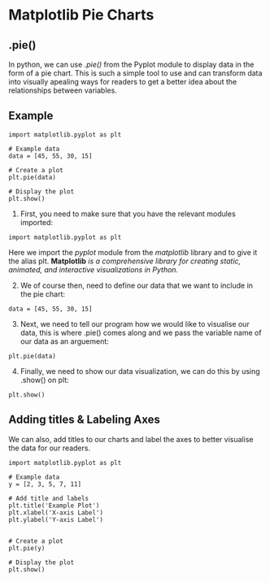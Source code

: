 # Matplotlib Pie Charts

## .pie()

In python, we can use *.pie()* from the Pyplot module to display data in the form of a pie chart.
This is such a simple tool to use and can transform data into visually apealing ways for readers
to get a better idea about the relationships between variables.

## Example
```
import matplotlib.pyplot as plt

# Example data
data = [45, 55, 30, 15]

# Create a plot
plt.pie(data)

# Display the plot
plt.show() 
```

1. First, you need to make sure that you have the relevant modules imported:
```
import matplotlib.pyplot as plt
```
Here we import the *pyplot* module from the *matplotlib* library and to give it the alias plt.
**Matplotlib** *is a comprehensive library for creating static, animated, and interactive visualizations in Python.*

2. We of course then, need to define our data that we want to include in the pie chart:
```
data = [45, 55, 30, 15]
```

3. Next, we need to tell our program how we would like to visualise our data, this is where .pie() comes along and we pass the variable name of our data as an arguement:
```
plt.pie(data)
```

4. Finally, we need to show our data visualization, we can do this by using .show() on plt:
```
plt.show()
```

## Adding titles & Labeling Axes
We can also, add titles to our charts and label the axes to better visualise the data for our readers.

```
import matplotlib.pyplot as plt

# Example data
y = [2, 3, 5, 7, 11]

# Add title and labels
plt.title('Example Plot')
plt.xlabel('X-axis Label')
plt.ylabel('Y-axis Label')


# Create a plot
plt.pie(y)

# Display the plot
plt.show()
```